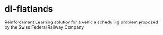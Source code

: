 # dl-flatlands
Reinforcement Learning solution for a vehicle scheduling problem proposed by the Swiss Federal Railway Company
